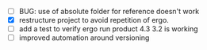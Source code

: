 - [ ] BUG: use of absolute folder for reference doesn't work
- [x] restructure project to avoid repetition of ergo.
- [ ] add a test to verify ergo run product 4.3 3.2 is working
- [ ] improved automation around versioning
